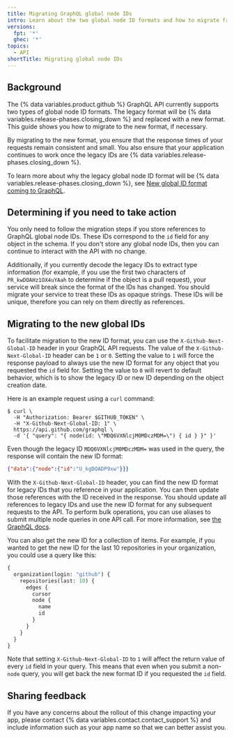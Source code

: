 ```yaml
---
title: Migrating GraphQL global node IDs
intro: Learn about the two global node ID formats and how to migrate from the legacy format to the new format.
versions:
  fpt: '*'
  ghec: '*'
topics:
  - API
shortTitle: Migrating global node IDs
---
```


## Background

The {% data variables.product.github %} GraphQL API currently supports two types of global node ID formats. The legacy format will be {% data variables.release-phases.closing_down %} and replaced with a new format. This guide shows you how to migrate to the new format, if necessary.

By migrating to the new format, you ensure that the response times of your requests remain consistent and small. You also ensure that your application continues to work once the legacy IDs are {% data variables.release-phases.closing_down %}.

To learn more about why the legacy global node ID format will be {% data variables.release-phases.closing_down %}, see [New global ID format coming to GraphQL](https://github.blog/2021-02-10-new-global-id-format-coming-to-graphql).

## Determining if you need to take action

You only need to follow the migration steps if you store references to GraphQL global node IDs. These IDs correspond to the `id` field for any object in the schema. If you don't store any global node IDs, then you can continue to interact with the API with no change.

Additionally, if you currently decode the legacy IDs to extract type information (for example, if you use the first two characters of `PR_kwDOAHz1OX4uYAah` to determine if the object is a pull request), your service will break since the format of the IDs has changed. You should migrate your service to treat these IDs as opaque strings. These IDs will be unique, therefore you can rely on them directly as references.

## Migrating to the new global IDs

To facilitate migration to the new ID format, you can use the `X-Github-Next-Global-ID` header in your GraphQL API requests. The value of the `X-Github-Next-Global-ID` header can be `1` or `0`. Setting the value to `1` will force the response payload to always use the new ID format for any object that you requested the `id` field for. Setting the value to `0` will revert to default behavior, which is to show the legacy ID or new ID depending on the object creation date.

Here is an example request using a `curl` command:

```shell
$ curl \
  -H "Authorization: Bearer $GITHUB_TOKEN" \
  -H "X-Github-Next-Global-ID: 1" \
  https://api.github.com/graphql \
  -d '{ "query": "{ node(id: \"MDQ6VXNlcjM0MDczMDM=\") { id } }" }'
```

Even though the legacy ID `MDQ6VXNlcjM0MDczMDM=` was used in the query, the response will contain the new ID format:

```json
{"data":{"node":{"id":"U_kgDOADP9xw"}}}
```

With the `X-Github-Next-Global-ID` header, you can find the new ID format for legacy IDs that you reference in your application. You can then update those references with the ID received in the response. You should update all references to legacy IDs and use the new ID format for any subsequent requests to the API.
To perform bulk operations, you can use aliases to submit multiple node queries in one API call. For more information, see [the GraphQL docs](https://graphql.org/learn/queries/#aliases).

You can also get the new ID for a collection of items. For example, if you wanted to get the new ID for the last 10 repositories in your organization, you could use a query like this:

```graphql
{
  organization(login: "github") {
    repositories(last: 10) {
      edges {
        cursor
        node {
          name
          id
        }
      }
    }
  }
}
```

Note that setting `X-Github-Next-Global-ID` to `1` will affect the return value of every `id` field in your query. This means that even when you submit a non-`node` query, you will get back the new format ID if you requested the `id` field.

## Sharing feedback

If you have any concerns about the rollout of this change impacting your app, please contact {% data variables.contact.contact_support %} and include information such as your app name so that we can better assist you.
